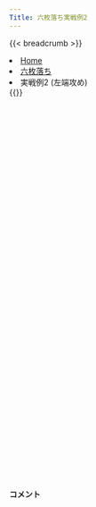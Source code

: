 ```yaml
---
Title: 六枚落ち実戦例2
---
```

{{< breadcrumb >}}
  <li class="breadcrumb-item"><a href="/shogi-beginners/">Home</a></li>
  <li class="breadcrumb-item"><a href="/shogi-beginners/6mai/">六枚落ち</a></li>
  <li class="breadcrumb-item active" aria-current="page">実戦例2 (左端攻め)</li>
{{</ breadcrumb >}}
<div class="row pt-3">
  <div class="col-lg-1"></div>
  <div class="col-sm" tabindex="-1">
    <script id="example-kif" type="text/plain">
手合割：六枚落ち
下手：下手
上手：上手
手数----指手---------消費時間--
*<ruby>左端<rt>ひだりはし</rt></ruby><ruby>攻<rt>せ</rt></ruby>めの<ruby>勝<rt>か</rt></ruby>ち<ruby>方<rt>かた</rt></ruby>をおぼえましょう。
*<div class="text-center"><img class="img-fluid pt-3 w-50" src="/shogi-beginners/img/cat15.webp"></div>
   1 ３二金(41)
   2 ７六歩(77)
   3 ７二金(61)
   4 ６六角(88)
   5 ８二銀(71)
   6 ９六歩(97)
   7 ７四歩(73)
   8 ９五歩(96)
   9 ６四歩(63)
  10 ５六歩(57)
*<ruby>角<rt>かく</rt></ruby>の<ruby>利<rt>き</rt></ruby>きを９<ruby>筋<rt>すじ</rt></ruby>に<ruby>残<rt>のこ</rt></ruby>す<ruby>大事<rt>だいじ</rt></ruby>な<ruby>一手<rt>いって</rt></ruby>です。
  11 ７三金(72)
*☖<ruby>７三金<rt>ななさんきん</rt></ruby>と<ruby>強<rt>つよ</rt></ruby>く<ruby>受<rt>う</rt></ruby>ける<ruby>手<rt>て</rt></ruby>を<ruby>考<rt>かんが</rt></ruby>えてみましょう。<ruby>金<rt>きん</rt></ruby>の<ruby>力<rt>ちから</rt></ruby>で<ruby>押<rt>お</rt></ruby>さえ<ruby>込<rt>こ</rt></ruby>む<ruby>指<rt>さ</rt></ruby>し<ruby>方<rt>かた</rt></ruby>です。
  12 ９四歩(95)
  13 同　歩(93)
  14 同　香(99)
  15 ８四金(73)
  16 ９八飛(28)
  17 ９五歩打
*<ruby>問題<rt>もんだい</rt></ruby>: <ruby>次<rt>つぎ</rt></ruby>の<ruby>手<rt>て</rt></ruby>を<ruby>考<rt>かんが</rt></ruby>えてみましょう。
*<div><img class="img-fluid" src="/shogi-beginners/img/cat2.webp"></div>
  18 ８四角(66)
*この<ruby>手<rt>て</rt></ruby>は<ruby>知<rt>し</rt></ruby>っていないと<ruby>難<rt>むずか</rt></ruby>しいかもしれません。☗<ruby>９二<rt>きゅうにー</rt></ruby><ruby>香成<rt>きょうなり</rt></ruby>は☖<ruby>７三銀<rt>ななさんぎん</rt></ruby>でその<ruby>後<rt>あと</rt></ruby>の<ruby>攻<rt>せ</rt></ruby>めがありません。
  19 同　歩(83)
  20 ９五飛(98)
*<ruby>角金交換<rt>かくきんこうかん</rt></ruby>でも<ruby>端<rt>はし</rt></ruby><ruby>攻<rt>せ</rt></ruby>めが<ruby>厳<rt>きび</rt></ruby>しく<ruby>優勢<rt>ゆうせい</rt></ruby>ですが、<ruby>角<rt>かく</rt></ruby>を<ruby>渡<rt>わた</rt></ruby>したのでするどく<ruby>攻<rt>せ</rt></ruby>めないといけません。ここからの<ruby>攻<rt>せ</rt></ruby>めをよくおぼえましょう。
  21 ４二玉(51)
  22 ９二香成(94)
  23 ７三銀(82)
  24 ９三飛成(95)
  25 ６二銀(73)
  26 ８二龍(93)
*<ruby>銀<rt>ぎん</rt></ruby><ruby>取<rt>と</rt></ruby>りを見せながら<ruby>攻<rt>せ</rt></ruby>めていきましょう。
  27 ５二玉(42)
*<ruby>問題<rt>もんだい</rt></ruby>: <ruby>次<rt>つぎ</rt></ruby>の<ruby>手<rt>て</rt></ruby>を<ruby>考<rt>かんが</rt></ruby>えてみましょう。
*<div><img class="img-fluid" src="/shogi-beginners/img/cat2.webp"></div>
  28 ７五歩(76)
*と<ruby>金<rt>きん</rt></ruby>を<ruby>作<rt>つく</rt></ruby>りにいくのが<ruby>手堅<rt>てがた</rt></ruby>いです。ほかには☗<ruby>７三金打<rt>ななさんきんうち</rt></ruby>もいい<ruby>手<rt>て</rt></ruby>ですが、なるべく<ruby>駒<rt>こま</rt></ruby>を<ruby>使<rt>つか</rt></ruby>わずに<ruby>攻<rt>せ</rt></ruby>めたいです。
  29 ４二銀(31)
  30 ７四歩(75)
  31 ４四歩(43)
  32 ７三歩成(74)
  33 ５一銀(42)
  34 ６二と(73)
  35 同　銀(51)
*<ruby>問題<rt>もんだい</rt></ruby>: <ruby>次<rt>つぎ</rt></ruby>の<ruby>手<rt>て</rt></ruby>を<ruby>考<rt>かんが</rt></ruby>えてみましょう。
*<div><img class="img-fluid" src="/shogi-beginners/img/cat2.webp"></div>
  36 ７四歩打
*ここでもと<ruby>金<rt>きん</rt></ruby>を<ruby>作<rt>つく</rt></ruby>りにいくのが<ruby>手堅<rt>てがた</rt></ruby>いです。<ruby>上手<rt>うわて</rt></ruby>は<ruby>受<rt>う</rt></ruby>けがありません。
  37 ７二歩打
  38 同　龍(82)
  39 ５四角打
  40 ８二龍(72)
  41 ８七角成(54)
  42 ７三歩成(74)
  43 ４三玉(52)
  44 ６二龍(82)
  45 ３四歩(33)
*<ruby>問題<rt>もんだい</rt></ruby>: <ruby>次<rt>つぎ</rt></ruby>の<ruby>手<rt>て</rt></ruby>を<ruby>考<rt>かんが</rt></ruby>えてみましょう。
*<div><img class="img-fluid" src="/shogi-beginners/img/cat2.webp"></div>
  46 ６三と(73)
*<ruby>攻<rt>せ</rt></ruby>める<ruby>時<rt>とき</rt></ruby>はなるべくと<ruby>金<rt>きん</rt></ruby>を<ruby>活用<rt>かつよう</rt></ruby>しましょう。
  47 ３三玉(43)
  48 ７八銀(79)
  49 ７六馬(87)
  50 ５三龍(62)
  51 ４三馬(76)
  52 ５一龍(53)
*<ruby>龍<rt>りゅう</rt></ruby>と<ruby>馬<rt>うま</rt></ruby>の<ruby>交換<rt>こうかん</rt></ruby>は<ruby>損<rt>そん</rt></ruby>なので<ruby>逃<rt>に</rt></ruby>げておきます。
  53 ４二馬(43)
  54 ６二龍(51)
  55 ３一馬(42)
  56 ５三と(63)
  57 ３五歩(34)
*<ruby>問題<rt>もんだい</rt></ruby>: <ruby>次<rt>つぎ</rt></ruby>の<ruby>手<rt>て</rt></ruby>を<ruby>考<rt>かんが</rt></ruby>えてみましょう。
*<div><img class="img-fluid" src="/shogi-beginners/img/cat2.webp"></div>
  58 ２五銀打
*<ruby>王<rt>おう</rt></ruby>の<ruby>逃<rt>に</rt></ruby>げ<ruby>道<rt>みち</rt></ruby>をふさぐように<ruby>指<rt>さ</rt></ruby>していくと<ruby>勝<rt>か</rt></ruby>ちやすいです。
  59 ２二玉(33)
  60 ４三と(53)
  61 ５七歩打
  62 ３三金打
  63 １一玉(22)
  64 ３二と(43)
  65 同　馬(31)
  66 同　龍(62)
  67 ９八歩打
  68 １二金打
  69 投了
*<a href="/shogi-beginners/6mai/example3/">
*<ruby>次<rt>つぎ</rt></ruby>の<ruby>棋譜<rt>きふ</rt></ruby>を<ruby>見<rt>み</rt></ruby>よう！
*<div class="text-center"><img class="img-fluid pt-3 w-50" src="/shogi-beginners/img/cat1.webp"></div></a>
まで68手で下手の勝ち
    </script>
    <svg id="example" class="board" xmlns="http://www.w3.org/2000/svg" viewBox="0,0,400,540"></svg>
  </div>
  <div class="col-sm">
    <h4 class="pt-3">コメント</h4>
    <div id="comment"></div>
  </div>
  <div class="col-lg-1"></div>
</div>
